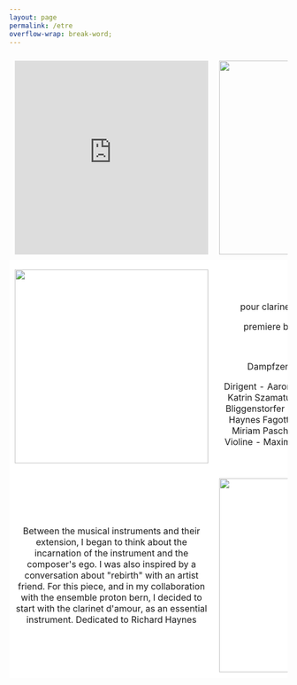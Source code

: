 ```yaml
---
layout: page
permalink: /etre
overflow-wrap: break-word;
---
```


<style>
  table {
    border: none;
    background-color: transparent;
    width: 100%; /* Make the table full-width by default */
  }

  td {
    border: none;
    background-color: transparent;
    text-align: center;
    padding: 10px; /* Add padding to cells for spacing */
  }

  img {
    max-width: 100%; /* Ensure images don't exceed the container width */
    height: auto; /* Maintain aspect ratio */
  }

  /* Media query for smartphones */
  @media (max-width: 768px) {
    td {
      display: block; /* Stack table cells vertically on small screens */
      margin-bottom: 20px; /* Add some space between cells */
      text-align: left; /* Adjust text alignment */
    }

    img {
      width: 100%; /* Make images full-width within table cells */
    }
  }
</style>

<table style="border:none;" width="350" bgcolor="#ffffff">
  <tbody style="border:none;">
    <tr style="border:none;">
      <td style="border:none;">
        <!-- 1 -->
        <div style="text-align:center;" class="video">
          <iframe width="350" height="350" src="https://www.youtube.com/embed/atHQ7RAiGXg?si=EOylOpcvxrCkni0T" title="YouTube video player" frameborder="0" allow="accelerometer; autoplay; clipboard-write; encrypted-media; gyroscope; picture-in-picture; web-share" allowfullscreen></iframe>
        </div>
      </td>
      <td style="border:none;" width="350" bgcolor="#ffffff">
        <!-- 2 -->
        <img src="https://github.com/kbys88/kbys88.github.io/assets/142012962/ddbb0642-a47f-4ad4-8b8d-244501c15aba" width="350">
      </td>
    </tr>
    <tr style="border:none;" width="350" bgcolor="#ffffff">
      <td style="border:none;" width="350" bgcolor="#ffffff">
        <!-- 3 -->
        <img src="https://github.com/kbys88/kbys88.github.io/assets/142012962/b56a4d42-8168-4f2c-a2e6-579fa2da8f04" width="350">
      </td>
      <td style="border:none;" width="350" bgcolor="#ffffff">
        <!-- 4 -->
        <h4><i>être</i> (2022)</h4>
        <p>pour clarinet d’amore et 7 musiciens</p>
        <p>premiere by <a href="https://ensembleproton.ch/protonwerk/gewinner">Ensemble Proton Bern</a></p>
        <p>5/15/2022</p>
        <p>Dampfzentrale Bern, Switzerland</p>
        <p>
          Dirigent - Aaron Cassidy
          Flöte & Bassflöte - Katrin Szamatulski
          Oboe d'Amore - Martin Bliggenstorfer
          Klarinette d'Amore - Richard Haynes
          Fagott - Elise Jacoberger
          Harfe - Miriam Paschetta
          Klavier - Samuel Fried
          Violine - Maximilian Haft
          Violoncello - Jan-Filip Ťupa
        </p>
      </td>
    </tr>
    <tr style="border:none;" width="300" bgcolor="#ffffff">
      <td style="border:none;" width="300" bgcolor="#ffffff">
        <!-- 5 -->
        <p>Between the musical instruments and their extension, I began to think about the incarnation of the instrument and the composer's ego. I was also inspired by a conversation about "rebirth" with an artist friend. For this piece, and in my collaboration with the ensemble proton bern, I decided to start with the clarinet d'amour, as an essential instrument.
        Dedicated to Richard Haynes</p>
      </td>
      <td style="border:none;" width="350" bgcolor="#ffffff">
        <!-- 6 -->
        <img src="https://github.com/kbys88/kbys88.github.io/assets/142012962/a67fdf2c-e40e-4e68-9194-8ded846d9481" width="350">
      </td>
    </tr>
  </tbody>
</table>
